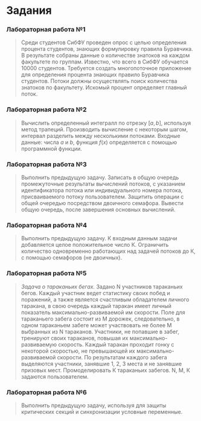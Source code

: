# Задания

### Лабораторная работа №1
>Среди студентов СибФУ проведен опрос с целью определения процента студентов, знающих формулировку правила Буравчика. В результате собраны данные о количестве знатоков на каждом факультете по группам. Известно, что всего в СибФУ обучается 10000 студентов. Требуется создать многопоточное приложение для определения процента знающих правило Буравчика студентов. Потоки должны осуществлять поиск количества знатоков по факультету. Искомый процент определяет главный поток.

### Лабораторная работа №2
>Вычислить определенный интегралл по отрезку $[a,b]$, используя метод трапеций. Производить вычисление с некоторым шагом, интервал разделить между несколькими потоками. Входные данные: числа $a$ и $b$, функция $f(x)$ определяется с помощью программной функции.

### Лабораторная работа №3
>Выполнить предыдущую задачу. Записать в общую очередь промежуточные результаты вычислений потоков, с указанием идентификатора потока или индивидуального номера потока, присваиваемого потоку пользователем. Защитить операции с общей очередью посредством двоичного семафора. Вывести общую очередь, после завершения основных вычислений.

### Лабораторная работа №4
>Выполнить предыдущую задачу. К входным данным задачи добавляется целое положительное число К. Ограничить количество одновременно работающих над задачей потоков до К, с помощью семафоров (не двоичных).

### Лабораторная работа №5
>_Задача о тараканьих бегах._ Задано N участников тараканьих бегов. Каждый участник ведет статистику своих побед и поражений, а также является счастливым обладателем личного таракана, в свою очередь каждый таракан имеет личный показатель максимально-развиваемой им скорости. Поле для тараканьего забега состоит из М дорожек, следовательно, в одном тараканьем забеге может участвовать не более М выбранных из N тараканов. Участники, не попавшие в забег, тренируют своих тараканов, повышая их максимально-развиваемую скорость. Каждый таракан проходит гонку с некоторой скоростью, не превышающей их максимально-развиваемой скорости. По результатам каждого забега выделяются участники, занявшие 1, 2, 3 места и не занявшие призовых мест. Промоделировать К тараканьих забегов. N, М, К задаются пользователем.

### Лабораторная работа №6
>Выполнить предыдущую задачу, используя для защиты критических секций и синхронизации условные переменные.